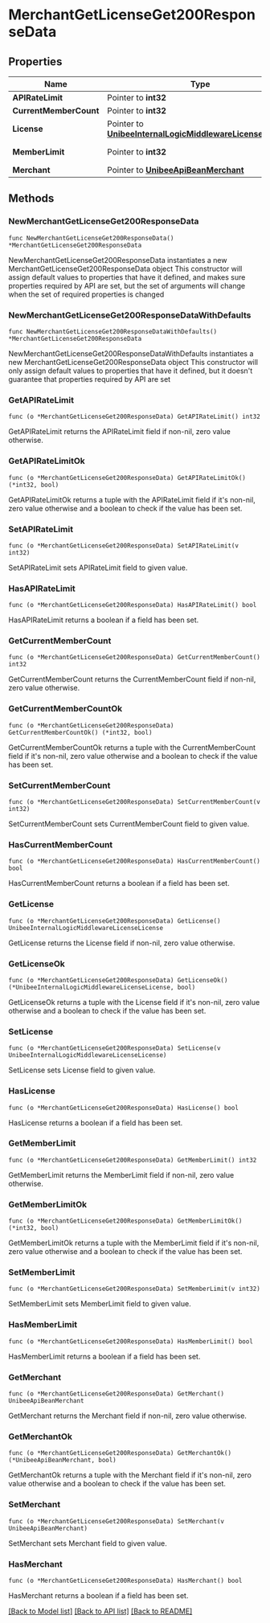 # MerchantGetLicenseGet200ResponseData

## Properties

Name | Type | Description | Notes
------------ | ------------- | ------------- | -------------
**APIRateLimit** | Pointer to **int32** | APIRateLimit | [optional] 
**CurrentMemberCount** | Pointer to **int32** | CurrentMemberCount | [optional] 
**License** | Pointer to [**UnibeeInternalLogicMiddlewareLicenseLicense**](UnibeeInternalLogicMiddlewareLicenseLicense.md) |  | [optional] 
**MemberLimit** | Pointer to **int32** | MemberLimit, -1&#x3D;Unlimited | [optional] 
**Merchant** | Pointer to [**UnibeeApiBeanMerchant**](UnibeeApiBeanMerchant.md) |  | [optional] 

## Methods

### NewMerchantGetLicenseGet200ResponseData

`func NewMerchantGetLicenseGet200ResponseData() *MerchantGetLicenseGet200ResponseData`

NewMerchantGetLicenseGet200ResponseData instantiates a new MerchantGetLicenseGet200ResponseData object
This constructor will assign default values to properties that have it defined,
and makes sure properties required by API are set, but the set of arguments
will change when the set of required properties is changed

### NewMerchantGetLicenseGet200ResponseDataWithDefaults

`func NewMerchantGetLicenseGet200ResponseDataWithDefaults() *MerchantGetLicenseGet200ResponseData`

NewMerchantGetLicenseGet200ResponseDataWithDefaults instantiates a new MerchantGetLicenseGet200ResponseData object
This constructor will only assign default values to properties that have it defined,
but it doesn't guarantee that properties required by API are set

### GetAPIRateLimit

`func (o *MerchantGetLicenseGet200ResponseData) GetAPIRateLimit() int32`

GetAPIRateLimit returns the APIRateLimit field if non-nil, zero value otherwise.

### GetAPIRateLimitOk

`func (o *MerchantGetLicenseGet200ResponseData) GetAPIRateLimitOk() (*int32, bool)`

GetAPIRateLimitOk returns a tuple with the APIRateLimit field if it's non-nil, zero value otherwise
and a boolean to check if the value has been set.

### SetAPIRateLimit

`func (o *MerchantGetLicenseGet200ResponseData) SetAPIRateLimit(v int32)`

SetAPIRateLimit sets APIRateLimit field to given value.

### HasAPIRateLimit

`func (o *MerchantGetLicenseGet200ResponseData) HasAPIRateLimit() bool`

HasAPIRateLimit returns a boolean if a field has been set.

### GetCurrentMemberCount

`func (o *MerchantGetLicenseGet200ResponseData) GetCurrentMemberCount() int32`

GetCurrentMemberCount returns the CurrentMemberCount field if non-nil, zero value otherwise.

### GetCurrentMemberCountOk

`func (o *MerchantGetLicenseGet200ResponseData) GetCurrentMemberCountOk() (*int32, bool)`

GetCurrentMemberCountOk returns a tuple with the CurrentMemberCount field if it's non-nil, zero value otherwise
and a boolean to check if the value has been set.

### SetCurrentMemberCount

`func (o *MerchantGetLicenseGet200ResponseData) SetCurrentMemberCount(v int32)`

SetCurrentMemberCount sets CurrentMemberCount field to given value.

### HasCurrentMemberCount

`func (o *MerchantGetLicenseGet200ResponseData) HasCurrentMemberCount() bool`

HasCurrentMemberCount returns a boolean if a field has been set.

### GetLicense

`func (o *MerchantGetLicenseGet200ResponseData) GetLicense() UnibeeInternalLogicMiddlewareLicenseLicense`

GetLicense returns the License field if non-nil, zero value otherwise.

### GetLicenseOk

`func (o *MerchantGetLicenseGet200ResponseData) GetLicenseOk() (*UnibeeInternalLogicMiddlewareLicenseLicense, bool)`

GetLicenseOk returns a tuple with the License field if it's non-nil, zero value otherwise
and a boolean to check if the value has been set.

### SetLicense

`func (o *MerchantGetLicenseGet200ResponseData) SetLicense(v UnibeeInternalLogicMiddlewareLicenseLicense)`

SetLicense sets License field to given value.

### HasLicense

`func (o *MerchantGetLicenseGet200ResponseData) HasLicense() bool`

HasLicense returns a boolean if a field has been set.

### GetMemberLimit

`func (o *MerchantGetLicenseGet200ResponseData) GetMemberLimit() int32`

GetMemberLimit returns the MemberLimit field if non-nil, zero value otherwise.

### GetMemberLimitOk

`func (o *MerchantGetLicenseGet200ResponseData) GetMemberLimitOk() (*int32, bool)`

GetMemberLimitOk returns a tuple with the MemberLimit field if it's non-nil, zero value otherwise
and a boolean to check if the value has been set.

### SetMemberLimit

`func (o *MerchantGetLicenseGet200ResponseData) SetMemberLimit(v int32)`

SetMemberLimit sets MemberLimit field to given value.

### HasMemberLimit

`func (o *MerchantGetLicenseGet200ResponseData) HasMemberLimit() bool`

HasMemberLimit returns a boolean if a field has been set.

### GetMerchant

`func (o *MerchantGetLicenseGet200ResponseData) GetMerchant() UnibeeApiBeanMerchant`

GetMerchant returns the Merchant field if non-nil, zero value otherwise.

### GetMerchantOk

`func (o *MerchantGetLicenseGet200ResponseData) GetMerchantOk() (*UnibeeApiBeanMerchant, bool)`

GetMerchantOk returns a tuple with the Merchant field if it's non-nil, zero value otherwise
and a boolean to check if the value has been set.

### SetMerchant

`func (o *MerchantGetLicenseGet200ResponseData) SetMerchant(v UnibeeApiBeanMerchant)`

SetMerchant sets Merchant field to given value.

### HasMerchant

`func (o *MerchantGetLicenseGet200ResponseData) HasMerchant() bool`

HasMerchant returns a boolean if a field has been set.


[[Back to Model list]](../README.md#documentation-for-models) [[Back to API list]](../README.md#documentation-for-api-endpoints) [[Back to README]](../README.md)


